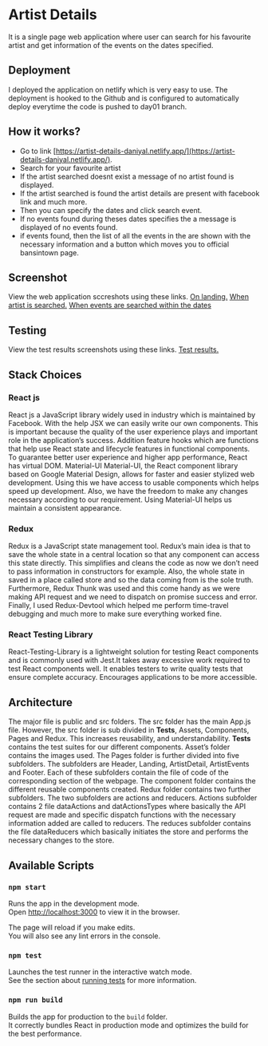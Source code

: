 # Artist Details
It is a single page web application where user can search for his favourite artist and get information of the events on the dates specified.


## Deployment
I deployed the application on netlify which is very easy to use. The deployment is hooked to the Github and is configured to automatically deploy everytime the code is pushed to day01 branch.


## How it works?
- Go to link [https://artist-details-daniyal.netlify.app/](https://artist-details-daniyal.netlify.app/).
- Search for your favourite artist
- If the artist searched doesnt exist a message of no artist found is displayed.
- If the artist searched is found the artist details are present with facebook link and much more.
- Then you can specify the dates and click search event.
- If no events found during theses dates specifies the a message is displayed of no events found.
- if events found, then the list of all the events in the are shown with the necessary information and a button which moves you to official bansintown page.

## Screenshot
View the web application sccreshots using these links.
[On landing.](https://drive.google.com/file/d/1CDw9AMGfDNVTbBRVM-Xo6S2S4HGg_lEr/view?usp=sharing)
[When artist is searched.](https://drive.google.com/file/d/1Je93w6e8fHd5edO_y6gkaqcKrrpwRu2w/view?usp=sharing)
[When events are searched within the dates](https://drive.google.com/file/d/1bIMevKI7aD6QilEqcw9voSTr0T0oQ8k2/view?usp=sharing)

## Testing
View the test results screenshots using these links.
[Test results.](https://drive.google.com/file/d/1WX3H8GQDtUo4uHrmYuhH04ZLnRpTQoss/view?usp=sharing)
 
## Stack Choices

### React js
React js a JavaScript library widely used in industry which is maintained by Facebook. With the help JSX we can easily write our own components. This is important because the quality of the user experience plays and important role in the application’s success. Addition feature hooks which are functions that help use React state and lifecycle features in functional components. To guarantee better user experience and higher app performance, React has virtual DOM.
Material-UI
Material-UI, the React component library based on Google Material Design, allows for faster and easier stylized web development. Using this we have access to usable components which helps speed up development. Also, we have the freedom to make any changes necessary according to our requirement. Using Material-UI helps us maintain a consistent appearance.

### Redux
Redux is a JavaScript state management tool. Redux’s main idea is that to save the whole state in a central location so that any component can access this state directly. This simplifies and cleans the code as now we don’t need to pass information in constructors for example. Also, the whole state in saved in a place called store and so the data coming from is the sole truth. Furthermore, Redux Thunk was used and this come handy as we were making API request and we need to dispatch on promise success and error. Finally, I used Redux-Devtool which helped me perform time-travel debugging and much more to make sure everything worked fine.

### React Testing Library
React-Testing-Library is a lightweight solution for testing React components and is commonly used with Jest.It takes away excessive work required to test React components well. It enables testers to write quality tests that ensure complete accuracy. Encourages applications to be more accessible.

## Architecture
The major file is public and src folders. The src folder has the main App.js file. However, the src folder is sub divided in __Tests__, Assets, Components, Pages and Redux. This increases reusability, and understandability. __Tests__ contains the test suites for our different components. Asset’s folder contains the images used. The Pages folder is further divided into five subfolders. The subfolders are Header, Landing, ArtistDetail, ArtistEvents and Footer. Each of these subfolders contain the file of code of the corresponding section of the webpage. The component folder contains the different reusable components created. Redux folder contains two further subfolders. The two subfolders are actions and reducers. Actions subfolder contains 2 file dataActions and datActionsTypes where basically the API request are made and specific dispatch functions with the necessary information added are called to reducers. The reduces subfolder contains the file dataReducers which basically initiates the store and performs the necessary changes to the store. 

## Available Scripts

### `npm start`

Runs the app in the development mode.<br>
Open [http://localhost:3000](http://localhost:3000) to view it in the browser.

The page will reload if you make edits.<br>
You will also see any lint errors in the console.

### `npm test`

Launches the test runner in the interactive watch mode.<br>
See the section about [running tests](#running-tests) for more information.

### `npm run build`

Builds the app for production to the `build` folder.<br>
It correctly bundles React in production mode and optimizes the build for the best performance. 

